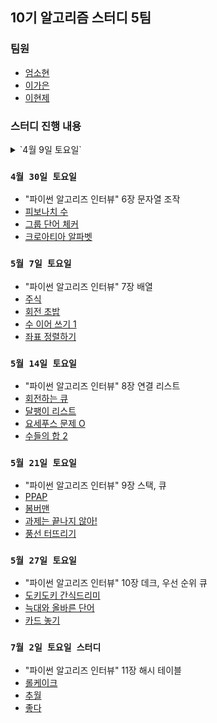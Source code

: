 ## 10기 알고리즘 스터디 5팀

### 팀원
- [엄소현](https://github.com/sohy19)
- [이가은](https://github.com/lgaeun7)
- [이현제](https://github.com/leehjhjhj)

### 스터디 진행 내용

<details>
<summary>`4월 9일 토요일`</summary>
<div markdown="1">
- <a href="https://www.acmicpc.net/problem/8958">OX퀴즈</a>
- <a href="https://www.acmicpc.net/problem/1193">분수찾기</a>
- <a href="https://www.acmicpc.net/problem/1966">프린터 큐</a>
</div>
</details>

### `4월 30일 토요일`
- "파이썬 알고리즈 인터뷰" 6장 문자열 조작
- <a href="https://www.acmicpc.net/problem/2747">피보나치 수</a>
- <a href="https://www.acmicpc.net/problem/1316">그룹 단어 체커</a>
- <a href="https://www.acmicpc.net/problem/2941">크로아티아 알파벳</a>

### `5월 7일 토요일`
- "파이썬 알고리즈 인터뷰" 7장 배열
- <a href="https://www.acmicpc.net/problem/11501">주식</a>
- <a href="https://www.acmicpc.net/problem/2531">회전 초밥</a>
- <a href="https://www.acmicpc.net/problem/1748">수 이어 쓰기 1</a>
- <a href="https://www.acmicpc.net/problem/11650">좌표 정렬하기</a>

### `5월 14일 토요일`
- "파이썬 알고리즈 인터뷰" 8장 연결 리스트
- <a href="https://www.acmicpc.net/problem/1021">회전하는 큐</a>
- <a href="https://www.acmicpc.net/problem/17827">달팽이 리스트</a>
- <a href="https://www.acmicpc.net/problem/11866">요세푸스 문제 O</a>
- <a href="https://www.acmicpc.net/problem/2003">수들의 합 2</a>

### `5월 21일 토요일`
- "파이썬 알고리즈 인터뷰" 9장 스택, 큐
- <a href="https://www.acmicpc.net/problem/16120">PPAP</a>
- <a href="https://www.acmicpc.net/problem/16918">봄버맨</a>
- <a href="https://www.acmicpc.net/problem/17952">과제는 끝나지 않아!</a>
- <a href="https://www.acmicpc.net/problem/2346">풍선 터뜨리기</a>

### `5월 27일 토요일`
- "파이썬 알고리즈 인터뷰" 10장 데크, 우선 순위 큐
- <a href="https://www.acmicpc.net/problem/12789">도키도키 간식드리미</a>
- <a href="https://www.acmicpc.net/problem/13022">늑대와 올바른 단어</a>
- <a href="https://www.acmicpc.net/problem/18115">카드 놓기</a>

### `7월 2일 토요일 스터디`
- "파이썬 알고리즈 인터뷰" 11장 해시 테이블
- <a href="https://www.acmicpc.net/problem/16206">롤케이크</a>
- <a href="https://www.acmicpc.net/problem/2002">추월</a>
- <a href="https://www.acmicpc.net/problem/1253">좋다</a>
